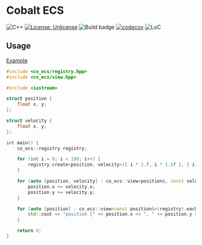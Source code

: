 # Cobalt ECS

![C++](https://img.shields.io/badge/STD-C++20-blue)
[![License: Unlicense](https://img.shields.io/badge/license-Unlicense-blue.svg)](http://unlicense.org/)
![Build badge](https://github.com/Blyschak/cobalt-ecs/actions/workflows/build.yml/badge.svg)
[![codecov](https://codecov.io/gh/Blyschak/cobalt-ecs/branch/main/graph/badge.svg?token=BZ8Z6TXN55)](https://codecov.io/gh/Blyschak/cobalt-ecs)
![LoC](https://raw.githubusercontent.com/Blyschak/cobalt-ecs/badges/badge.svg)

## Usage

[Example](examples/hello-registry/main.cpp)

```c++
#include <co_ecs/registry.hpp>
#include <co_ecs/view.hpp>

#include <iostream>

struct position {
    float x, y;
};

struct velocity {
    float x, y;
};

int main() {
    co_ecs::registry registry;

    for (int i = 0; i < 100; i++) {
        registry.create<position, velocity>({ i * 1.f, i * 1.5f }, { i * .3f, -i * 5.f });
    }

    for (auto [position, velocity] : co_ecs::view<position&, const velocity&>(registry).each()) {
        position.x += velocity.x;
        position.y += velocity.y;
    }

    for (auto [position] : co_ecs::view<const position&>(registry).each()) {
        std::cout << "position {" << position.x << ", " << position.y << "}\n";
    }

    return 0;
}
```
